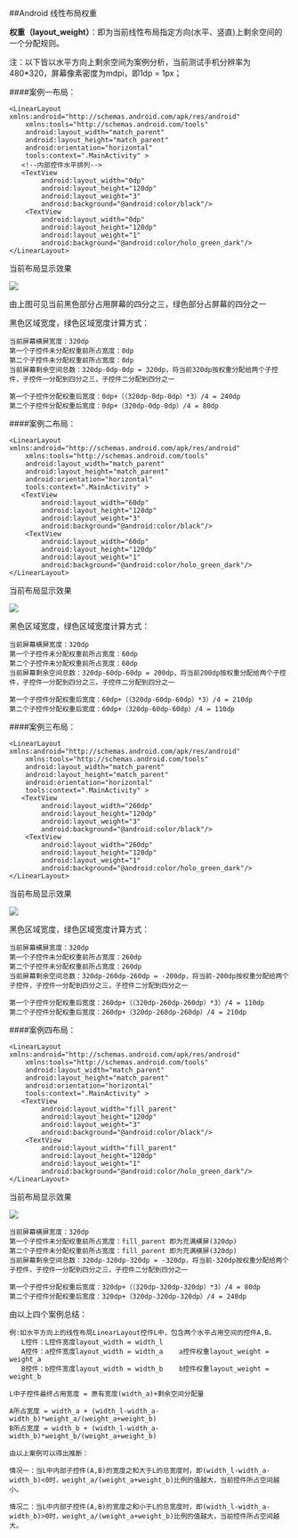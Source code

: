 ##Android	线性布局权重

**权重（layout_weight）**：即为当前线性布局指定方向(水平、竖直)上剩余空间的一个分配规则。

注：以下皆以水平方向上剩余空间为案例分析，当前测试手机分辨率为480*320，屏幕像素密度为mdpi，即1dp = 1px；

####案例一布局：

	<LinearLayout xmlns:android="http://schemas.android.com/apk/res/android"
	    xmlns:tools="http://schemas.android.com/tools"
	    android:layout_width="match_parent"
	    android:layout_height="match_parent"
	    android:orientation="horizontal"
	    tools:context=".MainActivity" >
	   <!--内部控件水平排列-->
	   <TextView
	        android:layout_width="0dp"
	        android:layout_height="120dp"
	        android:layout_weight="3"
	        android:background="@android:color/black"/>
	    <TextView
	    	android:layout_width="0dp"
		    android:layout_height="120dp"
		    android:layout_weight="1"
		    android:background="@android:color/holo_green_dark"/>
	</LinearLayout>

当前布局显示效果

![](http://i.imgur.com/Rrlc1pN.jpg)

由上图可见当前黑色部分占用屏幕的四分之三，绿色部分占屏幕的四分之一

黑色区域宽度，绿色区域宽度计算方式：

	当前屏幕横屏宽度：320dp
	第一个子控件未分配权重前所占宽度：0dp 
	第二个子控件未分配权重前所占宽度：0dp 
	当前屏幕剩余空间总数：320dp-0dp-0dp = 320dp，将当前320dp按权重分配给两个子控件，子控件一分配到四分之三，子控件二分配到四分之一
	
	第一个子控件分配权重后宽度：0dp+（（320dp-0dp-0dp）*3）/4 = 240dp
	第二个子控件分配权重后宽度：0dp+（320dp-0dp-0dp）/4 = 80dp


####案例二布局：

	<LinearLayout xmlns:android="http://schemas.android.com/apk/res/android"
	    xmlns:tools="http://schemas.android.com/tools"
	    android:layout_width="match_parent"
	    android:layout_height="match_parent"
	    android:orientation="horizontal"
	    tools:context=".MainActivity" >
	   <TextView
	        android:layout_width="60dp"
	        android:layout_height="120dp"
	        android:layout_weight="3"
	        android:background="@android:color/black"/>
	    <TextView
	    	android:layout_width="60dp"
		    android:layout_height="120dp"
		    android:layout_weight="1"
		    android:background="@android:color/holo_green_dark"/>
	</LinearLayout>
	
当前布局显示效果

![](http://i.imgur.com/6PwNgOH.jpg)


黑色区域宽度，绿色区域宽度计算方式：

	当前屏幕横屏宽度：320dp
	第一个子控件未分配权重前所占宽度：60dp 
	第二个子控件未分配权重前所占宽度：60dp 
	当前屏幕剩余空间总数：320dp-60dp-60dp = 200dp，将当前200dp按权重分配给两个子控件，子控件一分配到四分之三，子控件二分配到四分之一
	
	第一个子控件分配权重后宽度：60dp+（（320dp-60dp-60dp）*3）/4 = 210dp
	第二个子控件分配权重后宽度：60dp+（320dp-60dp-60dp）/4 = 110dp

####案例三布局：

	<LinearLayout xmlns:android="http://schemas.android.com/apk/res/android"
	    xmlns:tools="http://schemas.android.com/tools"
	    android:layout_width="match_parent"
	    android:layout_height="match_parent"
	    android:orientation="horizontal"
	    tools:context=".MainActivity" >
	   <TextView
	        android:layout_width="260dp"
	        android:layout_height="120dp"
	        android:layout_weight="3"
	        android:background="@android:color/black"/>
	    <TextView
	    	android:layout_width="260dp"
		    android:layout_height="120dp"
		    android:layout_weight="1"
		    android:background="@android:color/holo_green_dark"/>
	</LinearLayout>
当前布局显示效果

![](http://i.imgur.com/Ldq0yf1.jpg)


黑色区域宽度，绿色区域宽度计算方式：

	当前屏幕横屏宽度：320dp
	第一个子控件未分配权重前所占宽度：260dp 
	第二个子控件未分配权重前所占宽度：260dp 
	当前屏幕剩余空间总数：320dp-260dp-260dp = -200dp，将当前-200dp按权重分配给两个子控件，子控件一分配到四分之三，子控件二分配到四分之一
	
	第一个子控件分配权重后宽度：260dp+（（320dp-260dp-260dp）*3）/4 = 110dp
	第二个子控件分配权重后宽度：260dp+（320dp-260dp-260dp）/4 = 210dp


####案例四布局：

	<LinearLayout xmlns:android="http://schemas.android.com/apk/res/android"
	    xmlns:tools="http://schemas.android.com/tools"
	    android:layout_width="match_parent"
	    android:layout_height="match_parent"
	    android:orientation="horizontal"
	    tools:context=".MainActivity" >
	   <TextView
	        android:layout_width="fill_parent"
	        android:layout_height="120dp"
	        android:layout_weight="3"
	        android:background="@android:color/black"/>
	    <TextView
	    	android:layout_width="fill_parent"
		    android:layout_height="120dp"
		    android:layout_weight="1"
		    android:background="@android:color/holo_green_dark"/>
	</LinearLayout>
当前布局显示效果

![](http://i.imgur.com/FuTljJV.jpg)

	当前屏幕横屏宽度：320dp
	第一个子控件未分配权重前所占宽度：fill_parent 即为充满横屏(320dp)
	第二个子控件未分配权重前所占宽度：fill_parent 即为充满横屏(320dp)
	当前屏幕剩余空间总数：320dp-320dp-320dp = -320dp，将当前-320dp按权重分配给两个子控件，子控件一分配到四分之三，子控件二分配到四分之一
	
	第一个子控件分配权重后宽度：320dp+（（320dp-320dp-320dp）*3）/4 = 80dp
	第二个子控件分配权重后宽度：320dp+（320dp-320dp-320dp）/4 = 240dp

由以上四个案例总结：
	
	例:如水平方向上的线性布局LinearLayout控件L中，包含两个水平占用空间的控件A,B。
	   L控件：L控件宽度layout_width = width_l
	   A控件：a控件宽度layout_width = width_a    a控件权重layout_weight = weight_a
	   B控件：b控件宽度layout_width = width_b    b控件权重layout_weight = weight_b

	L中子控件最终占用宽度 = 原有宽度(width_a)+剩余空间分配量
	
	A所占宽度 = width_a + (width_l-width_a-width_b)*weight_a/(weight_a+weight_b)
	B所占宽度 = width_b + (width_l-width_a-width_b)*weight_b/(weight_a+weight_b)
	
	由以上案例可以得出推断：

	情况一：当L中内部子控件(A,B)的宽度之和大于L的总宽度时，即(width_l-width_a-width_b)<0时，weight_a/(weight_a+weight_b)比例的值越大，当前控件所占空间越小。

	情况二：当L中内部子控件(A,B)的宽度之和小于L的总宽度时，即(width_l-width_a-width_b)>0时，weight_a/(weight_a+weight_b)比例的值越大，当前控件所占空间越大。
	 
